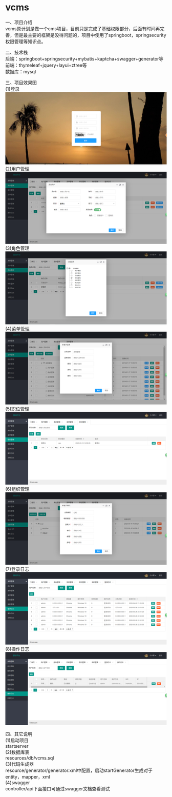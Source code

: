 # vcms
一、项目介绍  
     vcms原计划是做一个cms项目，目前只是完成了基础权限部分，后面有时间再完善，但是最主要的框架是没得问题的，项目中使用了springboot，springsecurity权限管理等知识点。

二、技术栈  
        后端：springboot+springsecurity+mybatis+kaptcha+swagger+generator等  
        前端：thymeleaf+jquery+layui+ztree等  
        数据库：mysql  
   
三、项目效果图  
     (1)登录
     !["登录"](https://github.com/tmAlj/vcms/blob/master/src/main/resources/images/%E7%99%BB%E5%BD%95.png)  
     (2)用户管理
     !["登录"](https://github.com/tmAlj/vcms/blob/master/src/main/resources/images/%E7%94%A8%E6%88%B7%E7%AE%A1%E7%90%86.png)  
     (3)角色管理
     !["登录"](https://github.com/tmAlj/vcms/blob/master/src/main/resources/images/%E8%A7%92%E8%89%B2%E7%AE%A1%E7%90%86.png)  
     (4)菜单管理
     !["登录"](https://github.com/tmAlj/vcms/blob/master/src/main/resources/images/%E8%8F%9C%E5%8D%95%E7%AE%A1%E7%90%86.png)  
     (5)职位管理
     !["登录"](https://github.com/tmAlj/vcms/blob/master/src/main/resources/images/%E8%81%8C%E4%BD%8D%E7%AE%A1%E7%90%86.png)  
     (6)组织管理
     !["登录"](https://github.com/tmAlj/vcms/blob/master/src/main/resources/images/%E7%BB%84%E7%BB%87%E7%AE%A1%E7%90%86.png)  
     (7)登录日志
     !["登录"](https://github.com/tmAlj/vcms/blob/master/src/main/resources/images/%E7%99%BB%E5%BD%95%E6%97%A5%E5%BF%97.png)  
     (8)操作日志
     !["登录"](https://github.com/tmAlj/vcms/blob/master/src/main/resources/images/%E6%93%8D%E4%BD%9C%E6%97%A5%E5%BF%97.png)  
 
 四、其它说明  
     (1)启动项目  
          startserver  
     (2)数据库表  
          resources/db/vcms.sql  
     (3)代码生成器  
          resource/generator/generator.xml中配置，启动startGenerator生成对于entity，mapper，xml  
     (4)swagger  
          controller/api下面接口可通过swagger文档查看测试
     
          
 
     
     
    
     
  
  
